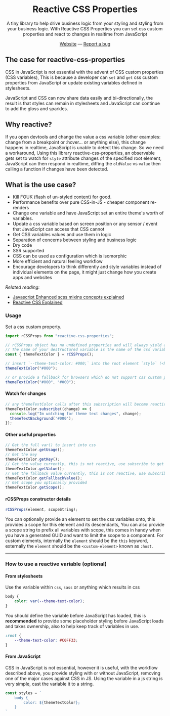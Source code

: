 <center>
<h1>Reactive CSS Properties</h1>
<p>A tiny library to help drive business logic from your styling and styling from your business logic. With Reactive CSS Properties you can set css custom properties and react to changes in realtime from JavaScript</p>
<a target="_blank" href="https://adam-cyclones.github.io/reactive-css-properties/">Website</a>
<span>––</span>
<a target="_blank" href="https://adam-cyclones.github.io/reactive-css-properties/">Report a bug</a>
</center>


## The case for reactive-css-properties
CSS in JavaScript is not essential with the advent of CSS custom properties (CSS variables), This is because a developer can `set` and `get` css custom properties from JavaScript or update existing variables defined in stylesheets.

JavaScript and CSS can now share data easily and bi-directionally, the result is that styles can remain in stylesheets and JavaScript can continue to add the gloss and sparkles.

## Why reactive?
If you open devtools and change the value a css variable (other examples: change from a breakpoint or :hover... or anything else), this change happens in realtime, JavaScript is unable to detect this change. So we need a workaround, Using this library reactive-css-properties, an observable gets set to watch for `style` attribute changes of the specified root element, JavaScript can then respond in realtime, diffing the `oldValue` vs `value` then calling a function if changes have been detected.

## What is the use case?
- Kill FOUK (flash of un-styled content) for good.
- Performance benefits over pure CSS-in-JS - cheaper component re-renders
- Change one variable and have JavaScript set an entire theme's worth of variables.
- Update a css variable based on screen position or any sensor / event that JavaScript can access that CSS cannot
- Get CSS variables values and use them in logic
- Separation of concerns between styling and business logic
- Dry code
- SSR supported
- CSS can be used as configuration which is isomorphic
- More efficient and natural feeling workflow 
- Encourage developers to think differently and style variables instead of individual elements on the page, it might just change how you create apps and websites

*Related reading:*
- [Javascript Enhanced scss mixins concepts explained](https://dev.to/adam_cyclones/javascript-enhanced-scss-mixins-concepts-explained-3mpo)
- [Reactive CSS Explained](https://dev.to/adam_cyclones/great-scott-reactive-css-231m)


### Usage
Set a css custom property.
``` js
import rCSSProps from "reactive-css-properties";

// rCSSProps object has no undefined properties and will always yield a class-like callable object.
// The name of your destructured variable is the name of the css variable in snake-case
const { themeTextColor } = rCSSProps();

// insert `--theme-text-color: #000;` into the root element `style` (<html> in this example).
themeTextColor("#000");

// or provide a fallback for browsers which do not support css custom properties
themeTextColor("#000", "#000");
```

#### Watch for changes
``` js
// any themeTextColor calls after this subscription will become reactive
themeTextColor.subscribe((change) => {
  console.log("Im watching for theme text changes", change);
  themeTextBackground('#000');
});
```
#### Other useful properties
``` js
// Get the full var() to insert into css  
themeTextColor.getUsage();
// Get the key
themeTextColor.getKey();
// Get the value currently, this is not reactive, use subscribe to get realtime values
themeTextColor.getValue();
// Get the fallback value currently, this is not reactive, use subscribe to get realtime values
themeTextColor.getFallbackValue();
// Get scope you optionally provided
themeTextColor.getScope();
```
#### rCSSProps constructor details
``` js
rCSSProps(element, scopeString);
```
You can optionally provide an element to set the css variables onto, this provides a scope for this element and its descendants, You can also provide a scope string to prefix all variables with scope, this comes in handy when you have a generated GUID and want to limit the scope to a component.
For custom elements, internally the `element` should be the `this` keyword, externally the `element` should be the `<custom-element>` known as `:host`.

---

### How to use a reactive variable (optional)
#### From stylesheets
Use the variable within `css`, `sass` or anything which results in css
``` css
body {
    color: var(--theme-text-color);
}
```
You should define the variable before JavaScript has loaded, this is **recommended** to provide some placeholder styling before JavaScript loads and takes ownership, also to help keep track of variables in use.
``` css
:root {
    --theme-text-color: #C0FF33;
}
```
#### From JavaScript
CSS in JavaScript is not essential, however it is useful, with the workflow described above, you provide styling with or without JavaScript, removing one of the major cases against CSS in JS.
Using the variable in a js string is very simple, cast the variable it to a string.
``` js
const styles = `
    body {
        color: ${themeTextColor};
    }
`
```
